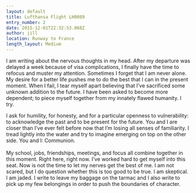 ```yaml
---
layout: default
title: Lufthansa Flight LH0089
entry_number: 2
date: 2015-12-01T22:32:53.068Z
author: jill
location: Runway to France
length_layout: Medium
---
```

I am writing about the nervous thoughts in my head. After my departure was delayed a week because of visa complications, I finally have the time to refocus and muster my attention. Sometimes I forget that I am never alone. My desire for a better life pushes me to do the best that I can in the present moment. When I fail, I tear myself apart believing that I’ve sacrificed some unknown addition to the future. I have been asked to become more dependent; to piece myself together from my innately flawed humanity. I try.

I ask for humility, for honesty, and for a particular openness to vulnerability: to acknowledge the past and to be present for the future. You and I are closer than I’ve ever felt before now that I’m losing all senses of familiarity. I tread lightly into the water and try to imagine emerging on top on the other side. You and I: Communion.\
\
My school, jobs, friendships, meetings, and focus all combine together in this moment. Right here, right now. I’ve worked hard to get myself into this seat. Now is not the time to let my nerves get the best of me. I am not scared, but I do question whether this is too good to be true. I am skeptical. I am jaded. I write to leave my baggage on the tarmac and I also write to pick up my few belongings in order to push the boundaries of character.